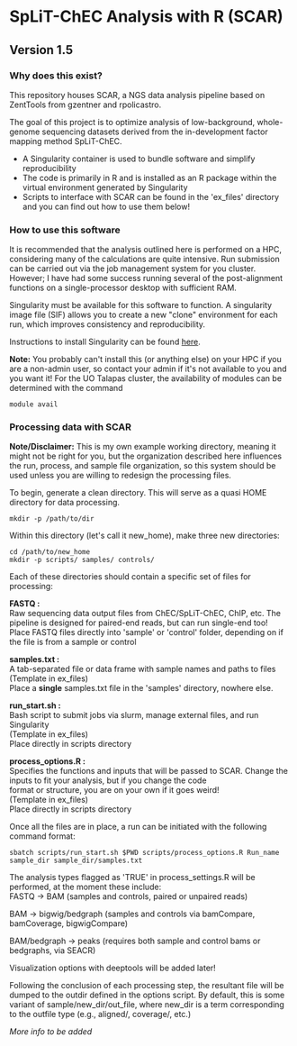 # SpLiT-ChEC Analysis with R (SCAR)
## Version 1.5
### Why does this exist?

This repository houses SCAR, a NGS data analysis pipeline based on ZentTools from gzentner and rpolicastro. 

The goal of this project is to optimize analysis of low-background, whole-genome sequencing datasets derived from the in-development factor mapping method SpLiT-ChEC.

- A Singularity container is used to bundle software and simplify reproducibility  
- The code is primarily in R and is installed as an R package within the virtual environment generated by Singularity  
- Scripts to interface with SCAR can be found in the 'ex_files' directory and you can find out how to use them below!

### How to use this software

It is recommended that the analysis outlined here is performed on a HPC, considering many of the calculations are quite intensive. Run submission can be carried out via the job management system for you cluster. However; I have had some success running several of the post-alignment functions on a single-processor desktop with sufficient RAM.

Singularity must be available for this software to function. A singularity image file (SIF) allows you to create a new "clone" environment for each run, which improves consistency and reproducibility.

Instructions to install Singularity can be found [here](https://sylabs.io/guides/3.5/user-guide/quick_start.html#quick-installation-steps).  

**Note:** You probably can't install this (or anything else) on your HPC if you are a non-admin user, so contact your admin if it's not available to you and you want it! For the UO Talapas cluster, the availability of modules can be determined with the command
```
module avail
```
### Processing data with SCAR
**Note/Disclaimer:** This is my own example working directory, meaning it might not be right for you, but the organization described here influences the run, process, and sample file organization, so this system should be used unless you are willing to redesign the processing files.

To begin, generate a clean directory. This will serve as a quasi HOME directory for data processing.
```
mkdir -p /path/to/dir
```
Within this directory (let's call it new_home), make three new directories:
```
cd /path/to/new_home
mkdir -p scripts/ samples/ controls/
```
Each of these directories should contain a specific set of files for processing: 

**FASTQ :**  
Raw sequencing data output files from ChEC/SpLiT-ChEC, ChIP, etc. The pipeline is designed for paired-end reads, but can run single-end too!  
Place FASTQ files directly into 'sample' or 'control' folder, depending on if the file is from a sample or control 

**samples.txt :**  
A tab-separated file or data frame with sample names and paths to files  
(Template in ex_files)  
Place a **single** samples.txt file in the 'samples' directory, nowhere else.

**run_start.sh :**  
Bash script to submit jobs via slurm, manage external files, and run Singularity  
(Template in ex_files)  
Place directly in scripts directory

**process_options.R :**  
Specifies the functions and inputs that will be passed to SCAR. Change the inputs to fit your analysis, but if you change the code  
format or structure, you are on your own if it goes weird!  
(Template in ex_files)  
Place directly in scripts directory

Once all the files are in place, a run can be initiated with the following command format:
```
sbatch scripts/run_start.sh $PWD scripts/process_options.R Run_name sample_dir sample_dir/samples.txt
```
The analysis types flagged as 'TRUE' in process_settings.R will be performed, at the moment these include:  
FASTQ -> BAM (samples and controls, paired or unpaired reads)  
  
BAM -> bigwig/bedgraph (samples and controls via bamCompare, bamCoverage, bigwigCompare)
  
BAM/bedgraph -> peaks (requires both sample and control bams or bedgraphs, via SEACR)  
  
Visualization options with deeptools will be added later!  
  
Following the conclusion of each processing step, the resultant file will be dumped to the outdir defined in the options script. By default, this is some variant of sample/new_dir/out_file, where new_dir is a term corresponding to the outfile type (e.g., aligned/, coverage/, etc.)

*More info to be added*
